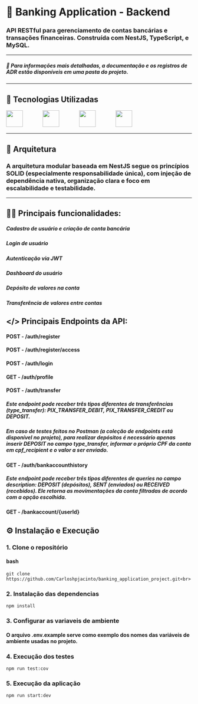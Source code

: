 # 🏦 Banking Application - Backend

### API RESTful para gerenciamento de contas bancárias e transações financeiras. Construída com NestJS, TypeScript, e MySQL.

---

##### 📄 Para informações mais detalhadas, a documentação e os registros de ADR estão disponíveis em uma pasta do projeto.

---

## 🚀 Tecnologias Utilizadas

<div>
  <img src="https://cdn.jsdelivr.net/gh/devicons/devicon@latest/icons/nodejs/nodejs-original-wordmark.svg" width="45" height="45" style="margin-right: 50px;"/>
  <img src="https://cdn.jsdelivr.net/gh/devicons/devicon@latest/icons/typescript/typescript-original.svg" width="45" height="45" style="margin-right: 50px;"/>
  <img src="https://cdn.jsdelivr.net/gh/devicons/devicon@latest/icons/mysql/mysql-original-wordmark.svg" width="45" height="45" style="margin-right: 50px;"/>
  <img src="https://cdn.jsdelivr.net/gh/devicons/devicon@latest/icons/jest/jest-plain.svg" width="45" height="45"/>
</div>

---

## 📁 Arquitetura

### A arquitetura modular baseada em NestJS segue os princípios SOLID (especialmente responsabilidade única), com injeção de dependência nativa, organização clara e foco em escalabilidade e testabilidade.

---

## 👨‍💻 Principais funcionalidades:

 ##### Cadastro de usuário e criação de conta bancária
 ##### Login de usuário
 ##### Autenticação via JWT
 ##### Dashboard do usuário
 ##### Depósito de valores na conta
 ##### Transferência de valores entre contas

## </> Principais Endpoints da API:

#### POST - /auth/register

#### POST - /auth/register/access

#### POST - /auth/login

#### GET - /auth/profile

#### POST - /auth/transfer

##### Este endpoint pode receber três tipos diferentes de transferências (type_transfer): PIX_TRANSFER_DEBIT, PIX_TRANSFER_CREDIT ou DEPOSIT.

##### Em caso de testes feitos no Postman (a coleção de endpoints está disponível no projeto), para realizar depósitos é necessário apenas inserir DEPOSIT no campo type_transfer, informar o próprio CPF da conta em cpf_recipient e o valor a ser enviado.

#### GET - /auth/bankaccounthistory

##### Este endpoint pode receber três tipos diferentes de queries no campo description: DEPOSIT (depósitos), SENT (enviados) ou RECEIVED (recebidos). Ele retorna as movimentações da conta filtradas de acordo com a opção escolhida.

#### GET - /bankaccount/{userId}

## ⚙️ Instalação e Execução

### 1. Clone o repositório

#### bash

    git clone https://github.com/Carloshpjacinto/banking_application_project.git<br>

### 2. Instalação das dependencias

    npm install

### 3. Configurar as variaveis de ambiente

#### O arquivo .env.example serve como exemplo dos nomes das variáveis de ambiente usadas no projeto.

### 4. Execução dos testes

    npm run test:cov

### 5. Execução da aplicação

    npm run start:dev
